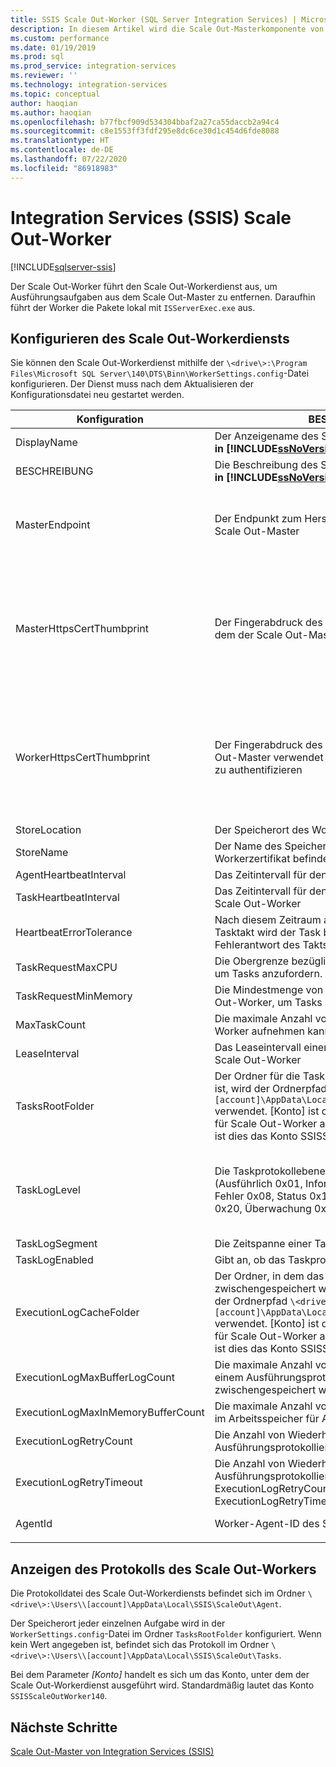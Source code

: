 ```yaml
---
title: SSIS Scale Out-Worker (SQL Server Integration Services) | Microsoft-Dokumentation
description: In diesem Artikel wird die Scale Out-Masterkomponente von SSIS Scale Out beschrieben.
ms.custom: performance
ms.date: 01/19/2019
ms.prod: sql
ms.prod_service: integration-services
ms.reviewer: ''
ms.technology: integration-services
ms.topic: conceptual
author: haoqian
ms.author: haoqian
ms.openlocfilehash: b77fbcf909d534304bbaf2a27ca55daccb2a94c4
ms.sourcegitcommit: c8e1553ff3fdf295e8dc6ce30d1c454d6fde8088
ms.translationtype: HT
ms.contentlocale: de-DE
ms.lasthandoff: 07/22/2020
ms.locfileid: "86918983"
---
```

# <a name="integration-services-ssis-scale-out-worker"></a>Integration Services (SSIS) Scale Out-Worker

[!INCLUDE[sqlserver-ssis](../../includes/applies-to-version/sqlserver-ssis.md)]



Der Scale Out-Worker führt den Scale Out-Workerdienst aus, um Ausführungsaufgaben aus dem Scale Out-Master zu entfernen. Daraufhin führt der Worker die Pakete lokal mit `ISServerExec.exe` aus.

## <a name="configure-the-scale-out-worker-service"></a>Konfigurieren des Scale Out-Workerdiensts
Sie können den Scale Out-Workerdienst mithilfe der `\<drive\>:\Program Files\Microsoft SQL Server\140\DTS\Binn\WorkerSettings.config`-Datei konfigurieren. Der Dienst muss nach dem Aktualisieren der Konfigurationsdatei neu gestartet werden.

|Konfiguration  |BESCHREIBUNG  |Standardwert|
|---------|---------|---------|
|DisplayName|Der Anzeigename des Scale Out-Workers. **Wird NICHT in [!INCLUDE[ssNoVersion_md](../../includes/ssnoversion-md.md)] 2017 verwendet.**|Computername|
|BESCHREIBUNG|Die Beschreibung des Scale Out-Workers. **Wird NICHT in [!INCLUDE[ssNoVersion_md](../../includes/ssnoversion-md.md)] 2017 verwendet.**|Leer|
|MasterEndpoint|Der Endpunkt zum Herstellen einer Verbindung mit dem Scale Out-Master|Der Endpunkt, der während der Installation des Scale Out-Workers festgelegt wurde|
|MasterHttpsCertThumbprint|Der Fingerabdruck des Client-TLS/SSL-Zertifikats, mit dem der Scale Out-Master authentifiziert wird|Der Fingerabdruck des Clientzertifikats, das bei der Installation des Scale Out-Workers angegeben wurde|
|WorkerHttpsCertThumbprint|Der Fingerabdruck des Zertifikats, das für den Scale Out-Master verwendet wird, um den Scale Out-Worker zu authentifizieren|Der Fingerabdruck eines Zertifikats, das bei der Installation des Scale Out-Workers automatisch erstellt und installiert wurde|
|StoreLocation|Der Speicherort des Workerzertifikats|LocalMachine|
|StoreName|Der Name des Speichers, in dem sich das Workerzertifikat befindet|My|
|AgentHeartbeatInterval|Das Zeitintervall für den Takt für Scale Out-Worker|00:01:00|
|TaskHeartbeatInterval|Das Zeitintervall für den Status des Berichtstasks für Scale Out-Worker|00:00:10|
|HeartbeatErrorTolerance|Nach diesem Zeitraum ab dem letzten erfolgreichen Tasktakt wird der Task beendet, wenn eine Fehlerantwort des Takts empfangen wird.|00:10:00|
|TaskRequestMaxCPU|Die Obergrenze bezüglich CPU für Scale Out-Worker, um Tasks anzufordern.|70,0|
|TaskRequestMinMemory|Die Mindestmenge von Arbeitsspeicher in MB für Scale Out-Worker, um Tasks anzufordern.|100.0|
|MaxTaskCount|Die maximale Anzahl von Tasks, die der Scale Out-Worker aufnehmen kann|10|
|LeaseInterval|Das Leaseintervall einer Taskaufbewahrung durch den Scale Out-Worker|00:01:00|
|TasksRootFolder|Der Ordner für die Taskprotokolle. Wenn der Wert leer ist, wird der Ordnerpfad `\<drive\>:\Users\[account]\AppData\Local\SSIS\Cluster\Tasks` verwendet. [Konto] ist das Konto, unter dem der Dienst für Scale Out-Worker ausgeführt wird. Standardmäßig ist dies das Konto SSISScaleOutWorker140.|Leer|
|TaskLogLevel|Die Taskprotokollebene für den Scale Out-Worker. (Ausführlich 0x01, Informationen 0x02, Warnung 0x04, Fehler 0x08, Status 0x10, schwerwiegender Fehler 0x20, Überwachung 0x40)|126 (Informationen, Warnung, Fehler, Status, schwerwiegender Fehler, Überwachung)|
|TaskLogSegment|Die Zeitspanne einer Taskprotokolldatei|00:00:00|
|TaskLogEnabled|Gibt an, ob das Taskprotokoll aktiviert ist.|true|
|ExecutionLogCacheFolder|Der Ordner, in dem das Paketausführungsprotokoll zwischengespeichert wird. Wenn der Wert leer ist, wird der Ordnerpfad `\<drive\>:\Users\[account]\AppData\Local\SSIS\Cluster\Agent\ELogCache` verwendet. [Konto] ist das Konto, unter dem der Dienst für Scale Out-Worker ausgeführt wird. Standardmäßig ist dies das Konto SSISScaleOutWorker140.|Leer|
|ExecutionLogMaxBufferLogCount|Die maximale Anzahl von Ausführungsprotokollen, die in einem Ausführungsprotokollpuffer im Arbeitsspeicher zwischengespeichert werden|10000|
|ExecutionLogMaxInMemoryBufferCount|Die maximale Anzahl von Ausführungsprotokollpuffern im Arbeitsspeicher für Ausführungsprotokolle|10|
|ExecutionLogRetryCount|Die Anzahl von Wiederholungsversuchen, wenn bei der Ausführungsprotokollierung ein Fehler auftritt|3|
|ExecutionLogRetryTimeout|Die Anzahl von Wiederholungsversuchen, wenn bei der Ausführungsprotokollierung ein Fehler auftritt. i\ Wenn ExecutionLogRetryCount erreicht wird, wird ExecutionLogRetryTimeout ignoriert. |7.00:00:00 (7 Tage)|
|AgentId|Worker-Agent-ID des Scale Out-Workers|Wird automatisch generiert|
||||    

## <a name="view-the-scale-out-worker-log"></a>Anzeigen des Protokolls des Scale Out-Workers
Die Protokolldatei des Scale Out-Workerdiensts befindet sich im Ordner `\<drive\>:\Users\\[account]\AppData\Local\SSIS\ScaleOut\Agent`.

Der Speicherort jeder einzelnen Aufgabe wird in der `WorkerSettings.config`-Datei im Ordner `TasksRootFolder` konfiguriert. Wenn kein Wert angegeben ist, befindet sich das Protokoll im Ordner `\<drive\>:\Users\\[account]\AppData\Local\SSIS\ScaleOut\Tasks`. 

Bei dem Parameter *[Konto]* handelt es sich um das Konto, unter dem der Scale Out-Workerdienst ausgeführt wird. Standardmäßig lautet das Konto `SSISScaleOutWorker140`.

## <a name="next-steps"></a>Nächste Schritte
[Scale Out-Master von Integration Services (SSIS)](integration-services-ssis-scale-out-master.md)
